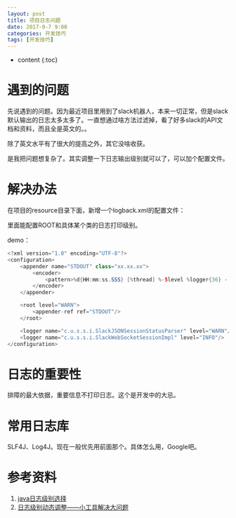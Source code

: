 ```yaml
---
layout: post
title: 项目日志问题
date: 2017-9-7 9:00
categories: 开发技巧
tags: [开发技巧]
---
```


* content
{:toc} 
# 遇到的问题

先说遇到的问题。因为最近项目里用到了slack机器人，本来一切正常，但是slack默认输出的日志太多太多了。一直想通过啥方法过滤掉，看了好多slack的API文档和资料，而且全是英文的。。

除了英文水平有了很大的提高之外，其它没啥收获。

是我把问题想复杂了。其实调整一下日志输出级别就可以了，可以加个配置文件。

# 解决办法

在项目的resource目录下面，新增一个logback.xml的配置文件：

里面能配置ROOT和具体某个类的日志打印级别。

demo：

```java
<?xml version="1.0" encoding="UTF-8"?>
<configuration>
    <appender name="STDOUT" class="xx.xx.xx">
        <encoder>
            <pattern>%d{HH:mm:ss.SSS} [%thread] %-5level %logger{36} - %msg%n</pattern>
        </encoder>
    </appender>

    <root level="WARN">
        <appender-ref ref="STDOUT"/>
    </root>

    <logger name="c.u.s.s.i.SlackJSONSessionStatusParser" level="WARN"/>
    <logger name="c.u.s.s.i.SlackWebSocketSessionImpl" level="INFO"/>
</configuration>
```

# 日志的重要性

排障的最大依据，重要信息不打印日志。这个是开发中的大忌。

# 常用日志库

SLF4J、Log4J。现在一般优先用前面那个。具体怎么用，Google吧。

# 参考资料

1. [java日志级别选择](http://zwb8686.blog.51cto.com/982393/1217309)
2. [日志级别动态调整——小工具解决大问题](https://tech.meituan.com/change_log_level.html)